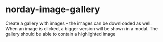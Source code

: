 # norday-image-gallery
Create a gallery with images – the images can be downloaded as well.  When an image is clicked, a bigger version will be shown in a modal. The gallery should be able to contain a highlighted image
